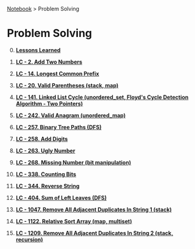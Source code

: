<a href="../">Notebook</a> > Problem Solving

# Problem Solving



0. **<a href="./lessons-learned">Lessons Learned</a>**

1. **<a href="./lc-2-add-two-numbers">LC - 2. Add Two Numbers</a>**

2. **<a href="./lc-14-longest-common-prefix">LC - 14. Longest Common Prefix</a>**

3. **<a href="./lc-20-valid-parentheses">LC - 20. Valid Parentheses (stack, map)</a>**

4. **<a href="./lc-141-linked-list-cycle">LC - 141. Linked List Cycle (unordered_set, Floyd's Cycle Detection Algorithm - Two Pointers)</a>**

5. **<a href="./lc-242-valid-anagram">LC - 242. Valid Anagram (unordered_map)</a>**

6. **<a href="./lc-257-binary-tree-paths">LC - 257. Binary Tree Paths (DFS)</a>**

7. **<a href="./lc-258-add-digits">LC - 258. Add Digits</a>**

8. **<a href="./lc-263-ugly-number">LC - 263. Ugly Number</a>**

9. **<a href="./lc-268-missing-number">LC - 268. Missing Number (bit manipulation)</a>**

10. **<a href="./lc-338-counting-bits">LC - 338. Counting Bits</a>**

11. **<a href="./lc-344-reverse-string">LC - 344. Reverse String</a>**

12. **<a href="./lc-404-sum-of-left-leaves">LC - 404. Sum of Left Leaves (DFS)</a>**

13. **<a href="./lc-1047-remove-all-adjacent-duplicates-in-string-1">LC - 1047. Remove All Adjacent Duplicates In String 1 (stack)</a>**

14. **<a href="./lc-1122-relative-sort-array">LC - 1122. Relative Sort Array (map, multiset)</a>**

15. **<a href="./lc-1209-remove-all-adjacent-duplicates-in-string-2">LC - 1209. Remove All Adjacent Duplicates In String 2 (stack, recursion)</a>**

